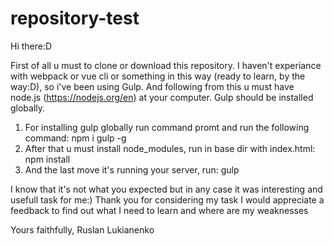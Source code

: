 # repository-test


Hi there:D

First of all u must to clone or download this repository.
I haven't experiance with webpack or vue cli or something in this way (ready to learn, by the way:D), 
so i've been using Gulp. And following from this u must have node.js (https://nodejs.org/en) at your computer.
Gulp should be installed globally. 
1) For installing gulp globally run command promt and run the following command: npm i gulp -g 
2) After that u must install node_modules, run in base dir with index.html: npm install 
3) And the last move it's running your server, run: gulp

I know that it's not what you expected but in any case it was interesting and usefull task for me:)
Thank you for considering my task I would appreciate a feedback 
to find out what I need to learn and where are my weaknesses

Yours faithfully,
Ruslan Lukianenko
